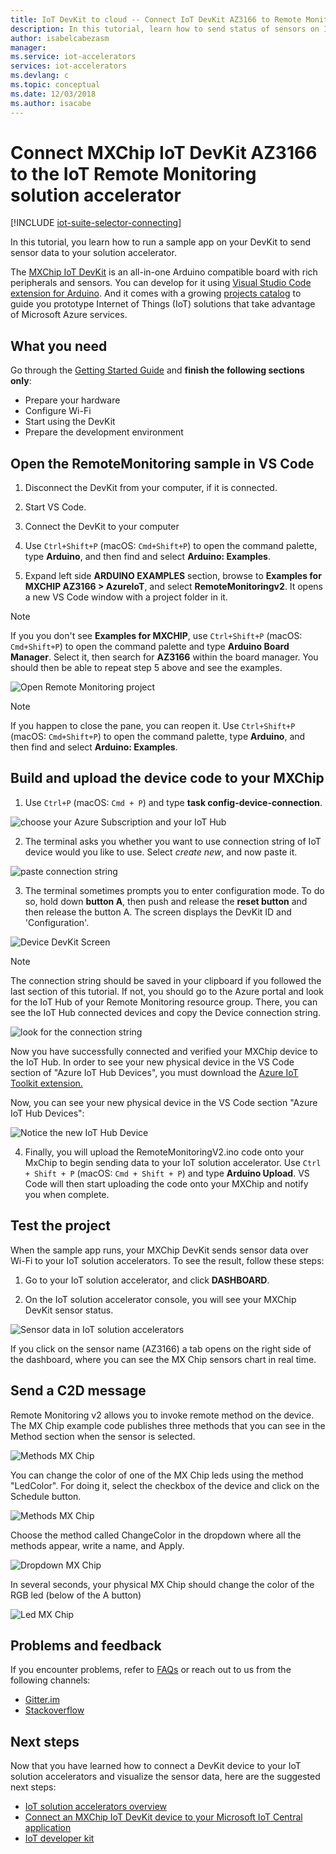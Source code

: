 ```yaml
---
title: IoT DevKit to cloud -- Connect IoT DevKit AZ3166 to Remote Monitoring IoT solution accelerator | Microsoft Docs
description: In this tutorial, learn how to send status of sensors on IoT DevKit AZ3166 to Remote Monitoring IoT solution accelerator for monitoring and visualization.
author: isabelcabezasm
manager: 
ms.service: iot-accelerators
services: iot-accelerators
ms.devlang: c
ms.topic: conceptual
ms.date: 12/03/2018
ms.author: isacabe
---
```

# Connect MXChip IoT DevKit AZ3166 to the IoT Remote Monitoring solution accelerator


[!INCLUDE [iot-suite-selector-connecting](../../includes/iot-suite-selector-connecting.md)]

In this tutorial, you learn how to run a sample app on your DevKit to send sensor data to your solution accelerator.

The [MXChip IoT DevKit](https://aka.ms/iot-devkit) is an all-in-one Arduino compatible board with rich peripherals and sensors. You can develop for it using [Visual Studio Code extension for Arduino](https://aka.ms/arduino). And it comes with a growing [projects catalog](https://microsoft.github.io/azure-iot-developer-kit/docs/projects/) to guide you prototype Internet of Things (IoT) solutions that take advantage of Microsoft Azure services.

## What you need

Go through the [Getting Started Guide](https://docs.microsoft.com/azure/iot-hub/iot-hub-arduino-iot-devkit-az3166-get-started) and **finish the following sections only**: 

* Prepare your hardware
* Configure Wi-Fi
* Start using the DevKit
* Prepare the development environment


## Open the RemoteMonitoring sample in VS Code

1. Disconnect the DevKit from your computer, if it is connected.

2. Start VS Code.

3. Connect the DevKit to your computer

4. Use `Ctrl+Shift+P` (macOS: `Cmd+Shift+P`) to open the command palette, type **Arduino**, and then find and select **Arduino: Examples**.

5. Expand left side **ARDUINO EXAMPLES** section, browse to **Examples for MXCHIP AZ3166 > AzureIoT**, and select **RemoteMonitoringv2**. It opens a new VS Code window with a project folder in it.

  > [!NOTE]
  > If you you don't see **Examples for MXCHIP**, use `Ctrl+Shift+P` (macOS: `Cmd+Shift+P`) to open the command palette and type **Arduino Board Manager**. Select it, then search for **AZ3166** within the board manager. You should then be able to repeat step 5 above and see the examples.


  ![Open Remote Monitoring project](./media/iot-accelerators-arduino-iot-devkit-az3166-devkit-remote-monitoringV2/azure-iot-suite-arduino-examples.png)


  > [!NOTE]
  > If you happen to close the pane, you can reopen it. Use `Ctrl+Shift+P` (macOS: `Cmd+Shift+P`) to open the command palette, type **Arduino**, and then find and select **Arduino: Examples**.

## Build and upload the device code to your MXChip

1. Use `Ctrl+P` (macOS: `Cmd + P`) and type **task config-device-connection**.

  ![choose your Azure Subscription and your IoT Hub](./media/iot-accelerators-arduino-iot-devkit-az3166-devkit-remote-monitoringV2/iot-suite-task-config-device-conexion.png)

2. The terminal asks you whether you want to use connection string of IoT device would you like to use. Select *create new*, and now paste it.

  ![paste connection string](./media/iot-accelerators-arduino-iot-devkit-az3166-devkit-remote-monitoringV2/iot-suite-task-config-device-conexion-choose-iot-hub-press-button-A.png)

3. The terminal sometimes prompts you to enter configuration mode. To do so, hold down **button A**, then push and release the **reset button** and then release the button A. 
The screen displays the DevKit ID and 'Configuration'.

  ![Device DevKit Screen](./media/iot-accelerators-arduino-iot-devkit-az3166-devkit-remote-monitoringV2/azure-iot-suite-devkit-screen.png)

  > [!NOTE]
  > The connection string should be saved in your clipboard if you followed the last section of this tutorial. If not, you should go to the Azure portal and look for the IoT Hub of your Remote Monitoring resource group. There, you can see the IoT Hub connected devices and copy the Device connection string.

  ![look for the connection string](./media/iot-accelerators-arduino-iot-devkit-az3166-devkit-remote-monitoringV2/azure-iot-suite-connection-string-of-a-device.png)

Now you have successfully connected and verified your MXChip device to the IoT Hub. In order to see your new physical device in the VS Code section of "Azure IoT Hub Devices", you must download the [Azure IoT Toolkit extension.](https://marketplace.visualstudio.com/items?itemName=vsciot-vscode.azure-iot-toolkit) 

Now, you can see your new physical device in the VS Code section "Azure IoT Hub Devices":

![Notice the new IoT Hub Device](./media/iot-accelerators-arduino-iot-devkit-az3166-devkit-remote-monitoringV2/iot-suite-new-iot-hub-device.png)

4. Finally, you will upload the RemoteMonitoringV2.ino code onto your MxChip to begin sending data to your IoT solution accelerator. Use `Ctrl + Shift + P` (macOS: `Cmd + Shift + P`) and type **Arduino Upload**. VS Code will then start uploading the code onto your MXChip and notify you when complete. 

## Test the project

When the sample app runs, your MXChip DevKit sends sensor data over Wi-Fi to your IoT solution accelerators. To see the result, follow these steps:

1. Go to your IoT solution accelerator, and click **DASHBOARD**.

2. On the IoT solution accelerator console, you will see your MXChip DevKit sensor status. 

![Sensor data in IoT solution accelerators](./media/iot-accelerators-arduino-iot-devkit-az3166-devkit-remote-monitoringV2/azure-iot-suite-dashboard.png)

If you click on the sensor name (AZ3166) a tab opens on the right side of the dashboard, where you can see the MX Chip sensors chart in real time.


## Send a C2D message
Remote Monitoring v2 allows you to invoke remote method on the device.
The MX Chip example code publishes three methods that you can see in the Method section when the sensor is selected.

![Methods  MX Chip](./media/iot-accelerators-arduino-iot-devkit-az3166-devkit-remote-monitoringV2/azure-iot-suite-methods.png)

You can change the color of one of the MX Chip leds using the method "LedColor". For doing it, select the checkbox of the device and click on the Schedule button. 

![Methods  MX Chip](./media/iot-accelerators-arduino-iot-devkit-az3166-devkit-remote-monitoringV2/azure-iot-suite-schedule.png)

Choose the method called ChangeColor in the dropdown where all the methods appear, write a name, and Apply.

![Dropdown  MX Chip](./media/iot-accelerators-arduino-iot-devkit-az3166-devkit-remote-monitoringV2/iot-suite-change-color.png)

In several seconds, your physical MX Chip should change the color of the RGB led (below of the A button)

![Led  MX Chip](./media/iot-accelerators-arduino-iot-devkit-az3166-devkit-remote-monitoringV2/azure-iot-suite-devkit-led.png)

## Problems and feedback

If you encounter problems, refer to [FAQs](https://microsoft.github.io/azure-iot-developer-kit/docs/faq/) or reach out to us from the following channels:

* [Gitter.im](http://gitter.im/Microsoft/azure-iot-developer-kit)
* [Stackoverflow](https://stackoverflow.com/questions/tagged/iot-devkit)

## Next steps

Now that you have learned how to connect a DevKit device to your IoT solution accelerators and visualize the sensor data, here are the suggested next steps:

* [IoT solution accelerators overview](https://docs.microsoft.com/azure/iot-suite/)
* [Connect an MXChip IoT DevKit device to your Microsoft IoT Central application](https://docs.microsoft.com/microsoft-iot-central/howto-connect-devkit)
* [IoT developer kit](https://microsoft.github.io/azure-iot-developer-kit/)
